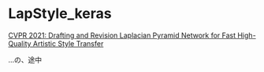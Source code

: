 # LapStyle_keras
[CVPR 2021: Drafting and Revision Laplacian Pyramid Network for Fast High-Quality Artistic Style Transfer](https://openaccess.thecvf.com/content/CVPR2021/papers/Lin_Drafting_and_Revision_Laplacian_Pyramid_Network_for_Fast_High-Quality_Artistic_CVPR_2021_paper.pdf)

…の、途中